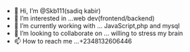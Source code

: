 - 👋 Hi, I’m @Skb111(sadiq kabir)
- 👀 I’m interested in ...web dev(frontend/backend)
- 🌱 I’m currently working with ... JavaScript,php and mysql 
- 💞️ I’m looking to collaborate on ... willing to stress my brain
- 📫 How to reach me ...+2348132606446

<!---
Skb111/Skb111 is a ✨ special ✨ repository because its `README.md` (this file) appears on your GitHub profile.
You can click the Preview link to take a look at your changes.
--->
